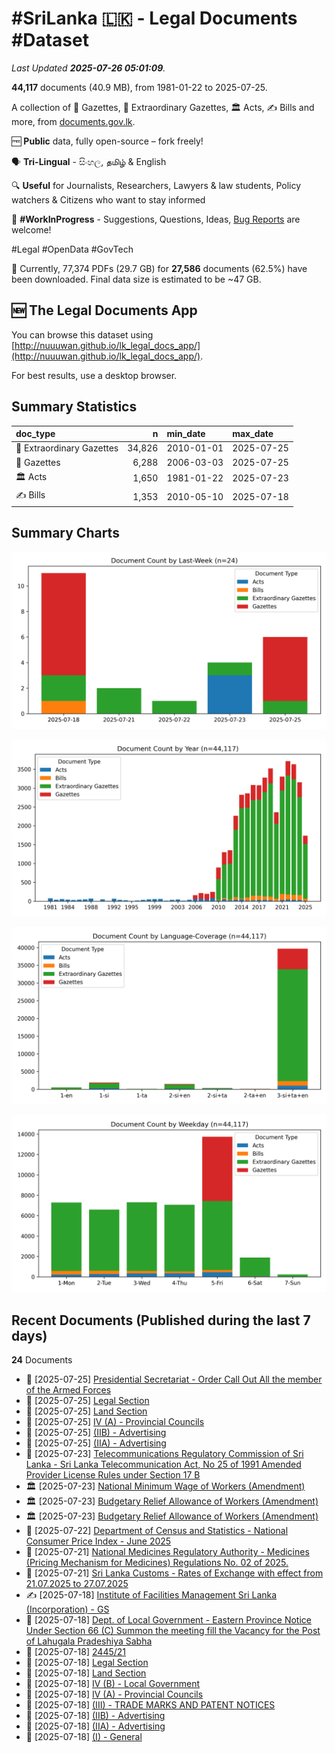 # #SriLanka 🇱🇰 - Legal Documents #Dataset

*Last Updated **2025-07-26 05:01:09**.*

**44,117** documents (40.9 MB), from 1981-01-22 to 2025-07-25.

A collection of 📢 Gazettes, 🚨 Extraordinary Gazettes, 🏛️ Acts, ✍️ Bills and more,  from [documents.gov.lk](https://documents.gov.lk).

🆓 **Public** data, fully open-source – fork freely!

🗣️ **Tri-Lingual** - සිංහල, தமிழ் & English

🔍 **Useful** for Journalists, Researchers, Lawyers & law students, Policy watchers & Citizens who want to stay informed

🐞 **#WorkInProgress** - Suggestions, Questions, Ideas, [Bug Reports](https://github.com/nuuuwan/lk_legal_docs/issues) are welcome!

#Legal #OpenData #GovTech

📄 Currently, 77,374 PDFs (29.7 GB) for **27,586** documents (62.5%) have been downloaded. Final data size is estimated to be ~47 GB.

## 🆕 The Legal Documents App

You can browse this dataset using [http://nuuuwan.github.io/lk_legal_docs_app/](http://nuuuwan.github.io/lk_legal_docs_app/).

For best results, use a desktop browser.

## Summary Statistics

| doc_type | n | min_date | max_date |
| :-- | --: | :-- | :-- |
| 🚨 Extraordinary Gazettes | 34,826 | 2010-01-01 | 2025-07-25 |
| 📢 Gazettes | 6,288 | 2006-03-03 | 2025-07-25 |
| 🏛️ Acts | 1,650 | 1981-01-22 | 2025-07-23 |
| ✍️ Bills | 1,353 | 2010-05-10 | 2025-07-18 |

## Summary Charts

![Coverage Chart-Last-Week](images/chart-document-count-by-last-week.png)

![Coverage Chart-Year](images/chart-document-count-by-year.png)

![Coverage Chart-Language-Coverage](images/chart-document-count-by-language-coverage.png)

![Coverage Chart-Weekday](images/chart-document-count-by-weekday.png)

## Recent Documents (Published during the last 7 days)

**24** Documents

- 🚨 [2025-07-25] [Presidential Secretariat - Order Call Out All the member of the Armed Forces](https://github.com/nuuuwan/lk_legal_docs_data/tree/main/data/extra-gazettes/2025/2446-52)
- 📢 [2025-07-25] [Legal Section](https://github.com/nuuuwan/lk_legal_docs_data/tree/main/data/gazettes/2025/2025-07-25-legal-section)
- 📢 [2025-07-25] [Land Section](https://github.com/nuuuwan/lk_legal_docs_data/tree/main/data/gazettes/2025/2025-07-25-land-section)
- 📢 [2025-07-25] [IV (A) - Provincial Councils](https://github.com/nuuuwan/lk_legal_docs_data/tree/main/data/gazettes/2025/2025-07-25-iv-a-provincial-councils)
- 📢 [2025-07-25] [(IIB) - Advertising](https://github.com/nuuuwan/lk_legal_docs_data/tree/main/data/gazettes/2025/2025-07-25-iib-advertising)
- 📢 [2025-07-25] [(IIA) - Advertising](https://github.com/nuuuwan/lk_legal_docs_data/tree/main/data/gazettes/2025/2025-07-25-iia-advertising)
- 🚨 [2025-07-23] [Telecommunications Regulatory Commission of Sri Lanka - Sri Lanka Telecommunication Act, No 25 of 1991 Amended Provider License Rules under Section 17 B](https://github.com/nuuuwan/lk_legal_docs_data/tree/main/data/extra-gazettes/2025/2446-42)
- 🏛️ [2025-07-23] [National Minimum Wage of Workers (Amendment)](https://github.com/nuuuwan/lk_legal_docs_data/tree/main/data/acts/2025/11-2025)
- 🏛️ [2025-07-23] [Budgetary Relief Allowance of Workers (Amendment)](https://github.com/nuuuwan/lk_legal_docs_data/tree/main/data/acts/2025/10-2025)
- 🏛️ [2025-07-23] [Budgetary Relief Allowance of Workers (Amendment)](https://github.com/nuuuwan/lk_legal_docs_data/tree/main/data/acts/2025/09-2025)
- 🚨 [2025-07-22] [Department of Census and Statistics - National Consumer Price Index - June 2025](https://github.com/nuuuwan/lk_legal_docs_data/tree/main/data/extra-gazettes/2025/2446-35)
- 🚨 [2025-07-21] [National Medicines Regulatory Authority - Medicines (Pricing Mechanism for Medicines) Regulations No. 02 of 2025.](https://github.com/nuuuwan/lk_legal_docs_data/tree/main/data/extra-gazettes/2025/2446-34)
- 🚨 [2025-07-21] [Sri Lanka Customs - Rates of Exchange with effect from 21.07.2025 to 27.07.2025](https://github.com/nuuuwan/lk_legal_docs_data/tree/main/data/extra-gazettes/2025/2446-01)
- ✍️ [2025-07-18] [Institute of Facilities Management Sri Lanka (Incorporation) - GS](https://github.com/nuuuwan/lk_legal_docs_data/tree/main/data/bills/2025/623-2025)
- 🚨 [2025-07-18] [Dept. of Local Government - Eastern Province Notice Under Section 66 (C) Summon the meeting fill the Vacancy for the Post of Lahugala Pradeshiya Sabha](https://github.com/nuuuwan/lk_legal_docs_data/tree/main/data/extra-gazettes/2025/2445-58)
- 🚨 [2025-07-18] [2445/21](https://github.com/nuuuwan/lk_legal_docs_data/tree/main/data/extra-gazettes/2025/2445-21)
- 📢 [2025-07-18] [Legal Section](https://github.com/nuuuwan/lk_legal_docs_data/tree/main/data/gazettes/2025/2025-07-18-legal-section)
- 📢 [2025-07-18] [Land Section](https://github.com/nuuuwan/lk_legal_docs_data/tree/main/data/gazettes/2025/2025-07-18-land-section)
- 📢 [2025-07-18] [IV (B) - Local Government](https://github.com/nuuuwan/lk_legal_docs_data/tree/main/data/gazettes/2025/2025-07-18-iv-b-local-government)
- 📢 [2025-07-18] [IV (A) - Provincial Councils](https://github.com/nuuuwan/lk_legal_docs_data/tree/main/data/gazettes/2025/2025-07-18-iv-a-provincial-councils)
- 📢 [2025-07-18] [(III) - TRADE MARKS AND PATENT NOTICES](https://github.com/nuuuwan/lk_legal_docs_data/tree/main/data/gazettes/2025/2025-07-18-iii-trade-marks-and-patent-notices)
- 📢 [2025-07-18] [(IIB) - Advertising](https://github.com/nuuuwan/lk_legal_docs_data/tree/main/data/gazettes/2025/2025-07-18-iib-advertising)
- 📢 [2025-07-18] [(IIA) - Advertising](https://github.com/nuuuwan/lk_legal_docs_data/tree/main/data/gazettes/2025/2025-07-18-iia-advertising)
- 📢 [2025-07-18] [(I) - General](https://github.com/nuuuwan/lk_legal_docs_data/tree/main/data/gazettes/2025/2025-07-18-i-general)
